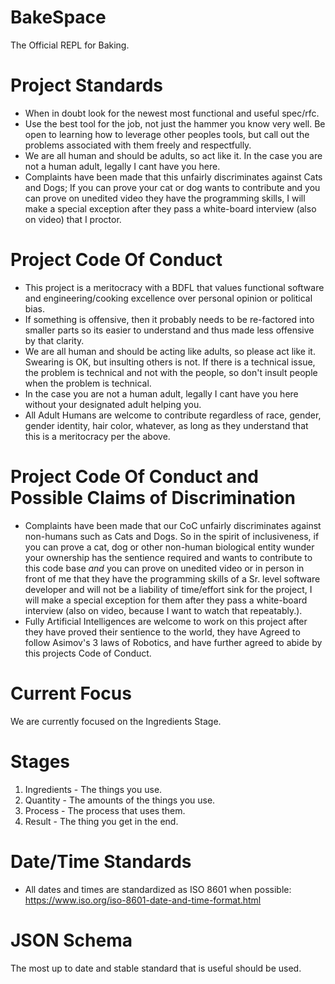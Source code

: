 # BakeSpace
The Official REPL for Baking.

# Project Standards
* When in doubt look for the newest most functional and useful spec/rfc.
* Use the best tool for the job, not just the hammer you know very well.  Be open to learning how to leverage other peoples tools, but call out the problems associated with them freely and respectfully.
* We are all human and should be adults, so act like it. In the case you are not a human adult, legally I cant have you here.
* Complaints have been made that this unfairly discriminates against Cats and Dogs; If you can prove your cat or dog wants to contribute and you can prove on unedited video they have the programming skills, I will make a special exception after they pass a white-board interview (also on video) that I proctor.

# Project Code Of Conduct
* This project is a meritocracy with a BDFL that values functional software and engineering/cooking excellence over personal opinion or political bias.
* If something is offensive, then it probably needs to be re-factored into smaller parts so its easier to understand and thus made less offensive by that clarity.
* We are all human and should be acting like adults, so please act like it. Swearing is OK, but insulting others is not. If there is a technical issue, the problem is technical and not with the people, so don't insult people when the problem is technical.
* In the case you are not a human adult, legally I cant have you here without your designated adult helping you.
* All Adult Humans are welcome to contribute regardless of race, gender, gender identity, hair color, whatever, as long as they understand that this is a meritocracy per the above.

# Project Code Of Conduct and Possible Claims of Discrimination
* Complaints have been made that our CoC unfairly discriminates against non-humans such as Cats and Dogs.  So in the spirit of inclusiveness, if you can prove a cat, dog or other non-human biological entity wunder your ownership has the sentience required and wants to contribute to this code base *and* you can prove on unedited video or in person in front of me that they have the programming skills of a Sr. level software developer and will not be a liability of time/effort sink for the project, I will make a special exception for them after they pass a white-board interview (also on video, because I want to watch that repeatably.).
* Fully Artificial Intelligences are welcome to work on this project after they have proved their sentience to the world, they have Agreed to follow Asimov's 3 laws of Robotics, and have further agreed to abide by this projects Code of Conduct.

# Current Focus
We are currently focused on the Ingredients Stage. 

# Stages
1. Ingredients - The things you use.
2. Quantity - The amounts of the things you use.
3. Process - The process that uses them.
4. Result - The thing you get in the end.

# Date/Time Standards
* All dates and times are standardized as ISO 8601 when possible: https://www.iso.org/iso-8601-date-and-time-format.html

# JSON Schema
The most up to date and stable standard that is useful should be used.

